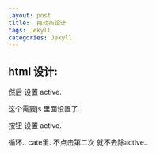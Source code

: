 ```yaml
---
layout: post
title:  拖动条设计
tags: Jekyll
categories: Jekyll
---
```



## html 设计:




然后 设置 active. 

这个需要js 里面设置了..



按钮 设置 active.


循环.. cate里.
不点击第二次 就不去除active..